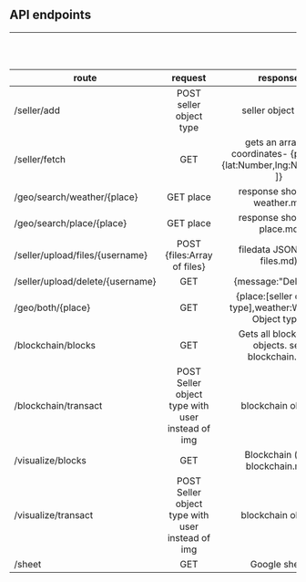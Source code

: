## API endpoints 
---

<br />
<br />


|    route     |   request   |  response  |
| ------------ |:------------:|:----------:|
| /seller/add  | POST seller object type  | seller object type |
| /seller/fetch | GET | gets an array of coordinates- {points:[ {lat:Number,lng:Number},.. ]} |
| /geo/search/weather/{place} | GET place | response shown in weather.md |
| /geo/search/place/{place}| GET place| response shown in place.md |
| /seller/upload/files/{username} | POST {files:Array of files} | filedata JSON (see files.md) |
| /seller/upload/delete/{username} | GET | {message:"Deleted"} |
| /geo/both/{place} | GET | {place:[seller object type],weather:Weather Object type} |
| /blockchain/blocks | GET | Gets all blockchain objects. see blockchain.md |
| /blockchain/transact | POST Seller object type with user instead of img | blockchain object |
| /visualize/blocks | GET | Blockchain (see blockchain.md) |
| /visualize/transact | POST Seller object type with user instead of img | blockchain object |
| /sheet | GET | Google sheet |